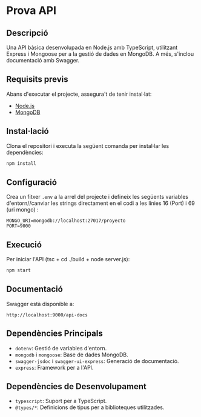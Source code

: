 # Prova API

## Descripció

Una API bàsica desenvolupada en Node.js amb TypeScript, utilitzant Express i Mongoose per a la gestió de dades en MongoDB. A més, s'inclou
documentació amb Swagger.

## Requisits previs

Abans d'executar el projecte, assegura't de tenir instal·lat:

-   [Node.js](https://nodejs.org/)
-   [MongoDB](https://www.mongodb.com/)

## Instal·lació

Clona el repositori i executa la següent comanda per instal·lar les dependències:

```sh
npm install
```

## Configuració

Crea un fitxer `.env` a la arrel del projecte i defineix les següents variables d'entorn//canviar les strings directament en el codi a les línies 16
(Port) i 69 (uri mongo) :

```env
MONGO_URI=mongodb://localhost:27017/proyecto
PORT=9000
```

## Execució

Per iniciar l'API (tsc + cd ./build + node server.js):

```sh
npm start
```

## Documentació

Swagger està disponible a:

```
http://localhost:9000/api-docs
```

## Dependències Principals

-   `dotenv`: Gestió de variables d'entorn.
-   `mongodb` i `mongoose`: Base de dades MongoDB.
-   `swagger-jsdoc` i `swagger-ui-express`: Generació de documentació.
-   `express`: Framework per a l'API.

## Dependències de Desenvolupament

-   `typescript`: Suport per a TypeScript.
-   `@types/*`: Definicions de tipus per a biblioteques utilitzades.
